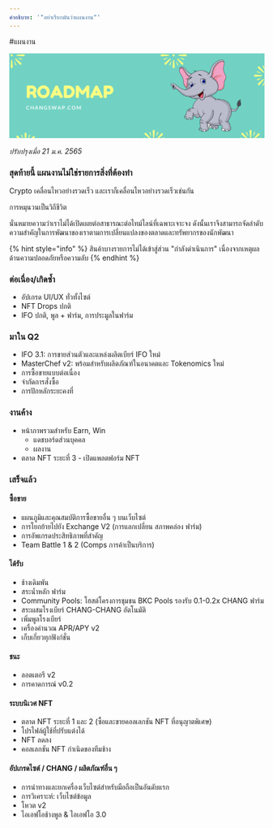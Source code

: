 ```yaml
---
คำอธิบาย: '"อย่าเรียกมันว่าแผนงาน"'
---
```


#แผนงาน

![](<.gitbook/assets/roadmap (1).png>)

_ปรับปรุงเมื่อ 21 ม.ค. 2565_

### สุดท้ายนี้ แผนงานไม่ใช่รายการสิ่งที่ต้องทำ

Crypto เคลื่อนไหวอย่างรวดเร็ว และเราก็เคลื่อนไหวอย่างรวดเร็วเช่นกัน

การหมุนวนเป็นวิถีชีวิต

นั่นหมายความว่าเราไม่ได้เปิดเผยต่อสาธารณะต่อไทม์ไลน์ที่เฉพาะเจาะจง ดังนั้นเราจึงสามารถจัดลำดับความสำคัญในการพัฒนาของเราตามการเปลี่ยนแปลงของตลาดและทรัพยากรของนักพัฒนา

{% hint style="info" %}
สินค้าบางรายการไม่ได้เข้าสู่ส่วน "กำลังดำเนินการ" เนื่องจากเหตุผลด้านความปลอดภัยหรือความลับ
{% endhint %}

### ต่อเนื่อง/เกิดซ้ำ

* อัปเกรด UI/UX ทั่วทั้งไซต์
* NFT Drops ปกติ
* IFO ปกติ, พูล + ฟาร์ม, การประมูลในฟาร์ม



### มาใน Q2

* IFO 3.1: การขายส่วนตัวและแหล่งผลิตเบียร์ IFO ใหม่
* MasterChef v2: พร้อมสำหรับผลิตภัณฑ์ในอนาคตและ Tokenomics ใหม่
* การซื้อขายแบบต่อเนื่อง
* จำกัดการสั่งซื้อ
* การปักหลักระยะคงที่

### งานค้าง

* หน้าภาพรวมสำหรับ Earn, Win
  * แดชบอร์ดส่วนบุคคล
  * ผลงาน
* ตลาด NFT ระยะที่ 3 - เปิดแพลตฟอร์ม NFT

### เสร็จแล้ว

#### ซื้อขาย

* แผนภูมิและคุณสมบัติการซื้อขายอื่น ๆ บนเว็บไซต์
* การโยกย้ายไปยัง Exchange V2 (การแลกเปลี่ยน สภาพคล่อง ฟาร์ม)
* การอัพเกรดประสิทธิภาพที่สำคัญ
* Team Battle 1 & 2 (Comps การค้าเป็นบริการ)

#### ได้รับ

* ช้างเดิมพัน
* สระน้ำหลัก ฟาร์ม
* Community Pools: โฮสต์โครงการชุมชน BKC Pools รองรับ 0.1-0.2x CHANG ฟาร์ม
* สระผสมโรงเบียร์ CHANG-CHANG อัตโนมัติ
* เพิ่มพูลโรงเบียร์
* เครื่องคำนวณ APR/APY v2
* เก็บเกี่ยวทุกฟังก์ชั่น

#### ชนะ

* ลอตเตอรี v2
* การคาดการณ์ v0.2

#### ระบบนิเวศ NFT

* ตลาด NFT ระยะที่ 1 และ 2 (ซื้อและขายคอลเลกชัน NFT ที่อนุญาตพิเศษ)
* โปรไฟล์ผู้ใช้ที่ปรับแต่งได้
* NFT ลดลง
* คอลเลกชัน NFT กำเนิดของทีมช้าง

#### อัปเกรดไซต์ / CHANG / ผลิตภัณฑ์อื่น ๆ

* การนำทางและยกเครื่องเว็บไซต์สำหรับมือถือเป็นอันดับแรก
* การวิเคราะห์: เว็บไซต์ข้อมูล
* โหวต v2
* ไอเอฟโอช้างพูล & ไอเอฟโอ 3.0